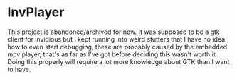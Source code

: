 # InvPlayer

This project is abandoned/archived for now. It was supposed to be a gtk client
for invidious but I kept running into weird stutters that I have no idea how
to even start debugging, these are probably caused by the embedded mpv player,
that's as far as I've got before deciding this wasn't worth it. Doing this 
properly will require a lot more knowledge about GTK than I want to have.

